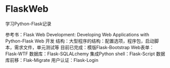 # FlaskWeb

学习Python-Flask记录

参考书：Flask Web Development: Developing Web Applications with Python-Flask Web 开发
结构：大型程序的结构：配置选项，程序包，启动脚本，需求文件，单元测试等
目前已完成：模版Flask-Bootstrap
            Web表单：Flask-WTF
            数据库：Flask-SQLALchemy
            集成Python shell：Flask-Script
            数据库前移：Flak-Migrate
            用户认证：Flask-Login
            
